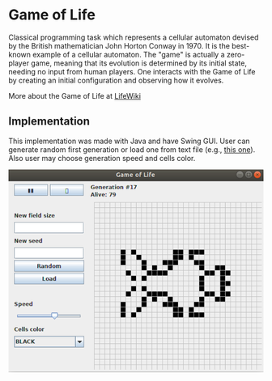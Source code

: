 # Game of Life
Classical programming task which represents a cellular automaton devised by the British mathematician John Horton Conway in 1970. It is the best-known example of a cellular automaton.
The "game" is actually a zero-player game, meaning that its evolution is determined by its initial state, needing no input from human players. One interacts with the Game of Life by creating an initial configuration and observing how it evolves. 

More about the Game of Life at [LifeWiki](https://www.conwaylife.com/wiki/Conway%27s_Game_of_Life)

## Implementation
This implementation was made with Java and have Swing GUI. 
User can generate random first generation or load one from text file (e.g., [this one](https://github.com/Hexronimo/game-of-life/blob/master/test1-77P4H1V01.txt
)). Also user may choose generation speed and cells color.

![MyImage](https://github.com/Hexronimo/game-of-life/raw/master/field.png)
